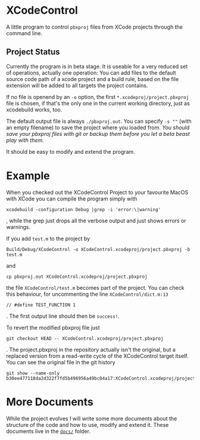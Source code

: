 # XCodeControl

A little program to control `pbxproj` files from XCode projects through the command line.

## Project Status

Currently the program is in beta stage. It is useable for a very reduced set of operations, actually one operation: You can add files to the default source code path of a xcode project and a build rule, based on the file extension will be added to all targets the project contains.

If no file is openend by an `-o` option, the first `*.xcodeproj/project.pbxproj` file is chosen, if that's the only one in the current working directory, just as xcodebuild works, too.

The default output file is always `./pbxproj.out`. You can specify `-s ""` (with an empty filename) to save the project where you loaded from. _You should save your pbxproj files with git or backup them before you let a beta beast play with them._

It should be easy to modify and extend the program.

# Example

When you checked out the XCodeControl Project to your favourite MacOS with XCode you can compile the program simply with

	xcodebuild -configuration Debug |grep -i 'error:\|warning'

, while the grep just drops all the verbose output and just shows errors or warnings.

If you add `test.m` to the project by

	Build/Debug/XCodeControl -o XCodeControl.xcodeproj/project.pbxproj -b test.m

and

	cp pbxproj.out XCodeControl.xcodeproj/project.pbxproj

the file `XCodeControl/test.m` becomes part of the project. You can check this behaviour, for uncommenting the line `XCodeControl/dict.m:13`

	// #define TEST_FUNCTION 1

. The first output line should then be `success!`.

To revert the modified pbxproj file just

	git checkout HEAD -- XCodeControl.xcodeproj/project.pbxproj

. The project.pbxproj in the repository actually isn't the original, but a replaced version from a read-write cycle of the XCodeControl target itself. You can see the original file in the git history

	git show --name-only b30ee477118da2d322f7fd5b496956a49bc04a17:XCodeControl.xcodeproj/project.pbxproj

# More Documents

While the project evolves I will write some more documents about the structure of the code and how to use, modify and extend it. These documents live in the [`docs/`](docs/) folder.
